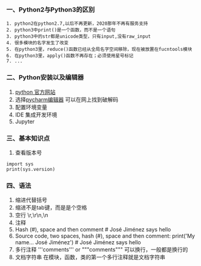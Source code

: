 ### 一、Python2与Python3的区别
    1. python2在python2.7,以后不再更新，2020那年不再有服务支持
    2. python3中print()是一个函数，而不是一个语句
    3. python3中的str都是unicode类型，只有input,没有raw_input
    4. 很多模块的名字发生了改变
    5. 在python3里，reduce()函数已经从全局名字空间移除，现在被放置在fucntools模块
    6. 在python3里，apply()函数不再存在；必须使用星号标记
    7. ...

### 二、Python安装以及编辑器
1. [python 官方网站](https://www.python.org/)
2. 选择[pycharm编辑器](http://www.jetbrains.com/pycharm/)  可以在网上找到破解码
3. 配置环境变量
4. IDE 集成开发环境
5. Jupyter

### 三、基本知识点
1. 查看版本号
  ```
  import sys
  print(sys.version)
  ```
  
### 四、语法
1. 缩进代替括号
2. 缩进不是tab键，而是是个空格
3. 空行 \r,\r\n,\n  
4. 注释
  1. Hash (#), space and then comment  # José Jiménez says hello
  2. Source code, two spaces, hash (#), space and then comment:   print('My name... José Jiménez') # José Jiménez says hello
  3. 多行注释 '''comments'''  or """comments"""  可以换行，一般都是换行的
5. 文档字符串
  在模块，函数，类的第一个多行注释就是文档字符串
